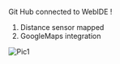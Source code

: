 Git Hub connected to WebIDE !
1. Distance sensor mapped  
2. GoogleMaps integration
 
![Pic1](https://github.com/davidvela/testWEBIDE_github/blob/master/img/img1.jpg)